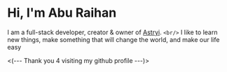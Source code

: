 # Hi, I'm Abu Raihan

I am a full-stack developer, creator & owner of [Astryi](https://github.com/astryi). `<br/>`
I like to learn new things, make something that will change the world, and make our life easy

<(--- Thank you 4 visiting my github profile ---)>
